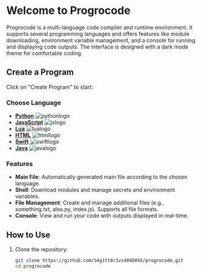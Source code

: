 # Welcome to Progrocode

Progrocode is a multi-language code compiler and runtime environment. It supports several programming languages and offers features like module downloading, environment variable management, and a console for running and displaying code outputs. The interface is designed with a dark mode theme for comfortable coding.

## Create a Program

Click on "Create Program" to start:

### Choose Language
- [**Python**](#) ![pythonlogo](path/to/pythonlogo.png)
- [**JavaScript**](#) ![jslogo](path/to/jslogo.png)
- [**Lua**](#) ![lualogo](path/to/lualogo.png)
- [**HTML**](#) ![htmllogo](path/to/htmllogo.png)
- [**Swift**](#) ![swiftlogo](path/to/swiftlogo.png)
- [**Java**](#) ![javalogo](path/to/javalogo.png)

### Features
- **Main File**: Automatically generated main file according to the chosen language.
- **Shell**: Download modules and manage secrets and environment variables.
- **File Management**: Create and manage additional files (e.g., something.txt, also.py, index.js). Supports all file formats.
- **Console**: View and run your code with outputs displayed in real-time.

## How to Use
1. Clone the repository:
   ```bash
   git clone https://github.com/S4g1tt4r1vs404D0XX/progrocode.git
   cd progrocode
